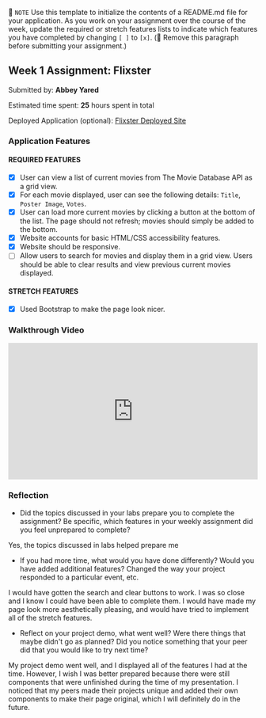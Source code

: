 📝 `NOTE` Use this template to initialize the contents of a README.md file for your application. As you work on your assignment over the course of the week, update the required or stretch features lists to indicate which features you have completed by changing `[ ]` to `[x]`. (🚫 Remove this paragraph before submitting your assignment.)

## Week 1 Assignment: Flixster

Submitted by: **Abbey Yared**

Estimated time spent: **25** hours spent in total

Deployed Application (optional): [Flixster Deployed Site](ADD_LINK_HERE)

### Application Features

#### REQUIRED FEATURES

- [x] User can view a list of current movies from The Movie Database API as a grid view.
- [x] For each movie displayed, user can see the following details: `Title`, `Poster Image`, `Votes`.
- [x] User can load more current movies by clicking a button at the bottom of the list. The page should not refresh; movies should simply be added to the bottom.
- [x] Website accounts for basic HTML/CSS accessibility features.
- [x] Website should be responsive.
- [ ] Allow users to search for movies and display them in a grid view. Users should be able to clear results and view previous current movies displayed.

#### STRETCH FEATURES

- [x] Used Bootstrap to make the page look nicer.

### Walkthrough Video


<div style="position: relative; padding-bottom: 54.6875%; height: 0;"><iframe src="https://www.loom.com/embed/010e1bf61ca54410bee49abebed374c8" frameborder="0" webkitallowfullscreen mozallowfullscreen allowfullscreen style="position: absolute; top: 0; left: 0; width: 100%; height: 100%;"></iframe></div>

### Reflection

* Did the topics discussed in your labs prepare you to complete the assignment? Be specific, which features in your weekly assignment did you feel unprepared to complete?

Yes, the topics discussed in labs helped prepare me

* If you had more time, what would you have done differently? Would you have added additional features? Changed the way your project responded to a particular event, etc.
  
I would have gotten the search and clear buttons to work. I was so close and I know I could have been able to complete them. I would have made my page look more aesthetically pleasing, and would have tried to implement all of the stretch features.

* Reflect on your project demo, what went well? Were there things that maybe didn't go as planned? Did you notice something that your peer did that you would like to try next time?

My project demo went well, and I displayed all of the features I had at the time. However, I wish I was better prepared because there were still components that were unfinished during the time of my presentation. I noticed that my peers made their projects unique and added their own components to make their page original, which I will definitely do in the future.

